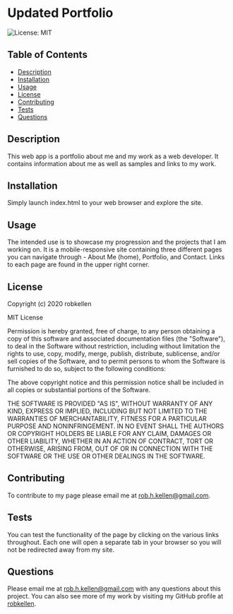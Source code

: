 
  # Updated Portfolio
  ![License: MIT](https://img.shields.io/badge/License-MIT-green.svg)
  
  ## Table of Contents
  * [Description](#description)
  * [Installation](#installation)
  * [Usage](#usage)
  * [License](#license)
  * [Contributing](#contributing)
  * [Tests](#tests)
  * [Questions](#questions)
    
  
  ## Description
  This web app is a portfolio about me and my work as a web developer.  It contains information about me as well as samples and links to my work.


  ## Installation 
  Simply launch index.html to your web browser and explore the site.

  ## Usage
  The intended use is to showcase my progression and the projects that I am working on.  It is a mobile-responsive site containing three different pages you can navigate through - About Me (home), Portfolio, and Contact.  Links to each page are found in the upper right corner.  

  ## License
  Copyright (c) 2020 robkellen
  
  MIT License
    
  Permission is hereby granted, free of charge, to any person obtaining a copy of this software and associated documentation files (the "Software"), to deal in the Software without restriction, including without limitation the rights to use, copy, modify, merge, publish, distribute, sublicense, and/or sell copies of the Software, and to permit persons to whom the Software is furnished to do so, subject to the following conditions:
    
  The above copyright notice and this permission notice shall be included in all copies or substantial portions of the Software.
    
  THE SOFTWARE IS PROVIDED "AS IS", WITHOUT WARRANTY OF ANY KIND, EXPRESS OR IMPLIED, INCLUDING BUT NOT LIMITED TO THE WARRANTIES OF MERCHANTABILITY, FITNESS FOR A PARTICULAR PURPOSE AND NONINFRINGEMENT. IN NO EVENT SHALL THE AUTHORS OR COPYRIGHT HOLDERS BE LIABLE FOR ANY CLAIM, DAMAGES OR OTHER LIABILITY, WHETHER IN AN ACTION OF CONTRACT, TORT OR OTHERWISE, ARISING FROM, OUT OF OR IN CONNECTION WITH THE SOFTWARE OR THE USE OR OTHER DEALINGS IN THE SOFTWARE.

  ## Contributing
  To contribute to my page please email me at rob.h.kellen@gmail.com.

  ## Tests
  You can test the functionality of the page by clicking on the various links throughout.  Each one will open a separate tab in your browser so you will not be redirected away from my site. 
  
  ## Questions
  Please email me at rob.h.kellen@gmail.com with any questions about this project.  You can also see more of my work by visiting my GitHub profile at [robkellen](https://github.com/robkellen).

